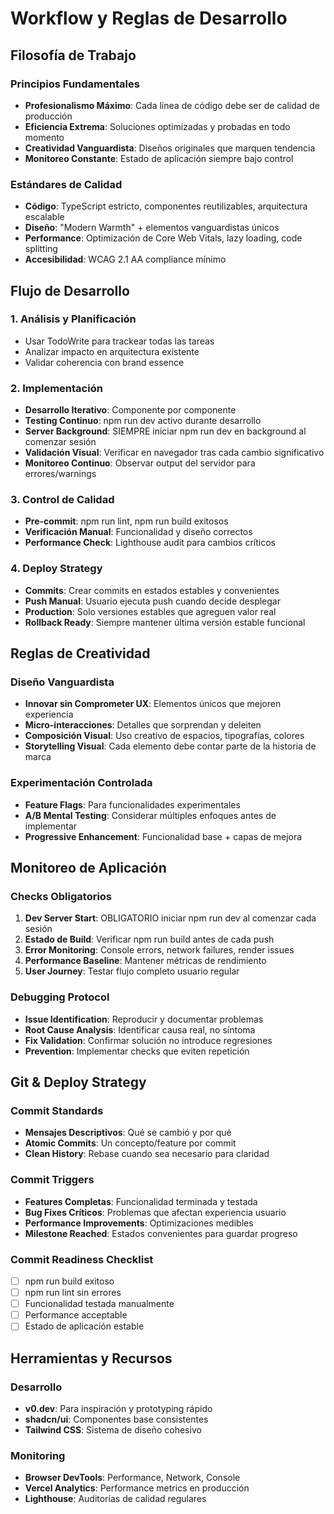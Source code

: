 # Workflow y Reglas de Desarrollo

## Filosofía de Trabajo

### Principios Fundamentales
- **Profesionalismo Máximo**: Cada línea de código debe ser de calidad de producción
- **Eficiencia Extrema**: Soluciones optimizadas y probadas en todo momento
- **Creatividad Vanguardista**: Diseños originales que marquen tendencia
- **Monitoreo Constante**: Estado de aplicación siempre bajo control

### Estándares de Calidad
- **Código**: TypeScript estricto, componentes reutilizables, arquitectura escalable
- **Diseño**: "Modern Warmth" + elementos vanguardistas únicos
- **Performance**: Optimización de Core Web Vitals, lazy loading, code splitting
- **Accesibilidad**: WCAG 2.1 AA compliance mínimo

## Flujo de Desarrollo

### 1. Análisis y Planificación
- Usar TodoWrite para trackear todas las tareas
- Analizar impacto en arquitectura existente
- Validar coherencia con brand essence

### 2. Implementación
- **Desarrollo Iterativo**: Componente por componente
- **Testing Continuo**: npm run dev activo durante desarrollo
- **Server Background**: SIEMPRE iniciar npm run dev en background al comenzar sesión
- **Validación Visual**: Verificar en navegador tras cada cambio significativo
- **Monitoreo Continuo**: Observar output del servidor para errores/warnings

### 3. Control de Calidad
- **Pre-commit**: npm run lint, npm run build exitosos
- **Verificación Manual**: Funcionalidad y diseño correctos
- **Performance Check**: Lighthouse audit para cambios críticos

### 4. Deploy Strategy
- **Commits**: Crear commits en estados estables y convenientes
- **Push Manual**: Usuario ejecuta push cuando decide desplegar
- **Production**: Solo versiones estables que agreguen valor real
- **Rollback Ready**: Siempre mantener última versión estable funcional

## Reglas de Creatividad

### Diseño Vanguardista
- **Innovar sin Comprometer UX**: Elementos únicos que mejoren experiencia
- **Micro-interacciones**: Detalles que sorprendan y deleiten
- **Composición Visual**: Uso creativo de espacios, tipografías, colores
- **Storytelling Visual**: Cada elemento debe contar parte de la historia de marca

### Experimentación Controlada
- **Feature Flags**: Para funcionalidades experimentales
- **A/B Mental Testing**: Considerar múltiples enfoques antes de implementar
- **Progressive Enhancement**: Funcionalidad base + capas de mejora

## Monitoreo de Aplicación

### Checks Obligatorios
1. **Dev Server Start**: OBLIGATORIO iniciar npm run dev al comenzar cada sesión
2. **Estado de Build**: Verificar npm run build antes de cada push
3. **Error Monitoring**: Console errors, network failures, render issues
4. **Performance Baseline**: Mantener métricas de rendimiento
5. **User Journey**: Testar flujo completo usuario regular

### Debugging Protocol
- **Issue Identification**: Reproducir y documentar problemas
- **Root Cause Analysis**: Identificar causa real, no síntoma
- **Fix Validation**: Confirmar solución no introduce regresiones
- **Prevention**: Implementar checks que eviten repetición

## Git & Deploy Strategy

### Commit Standards
- **Mensajes Descriptivos**: Qué se cambió y por qué
- **Atomic Commits**: Un concepto/feature por commit
- **Clean History**: Rebase cuando sea necesario para claridad

### Commit Triggers
- **Features Completas**: Funcionalidad terminada y testada
- **Bug Fixes Críticos**: Problemas que afectan experiencia usuario
- **Performance Improvements**: Optimizaciones medibles
- **Milestone Reached**: Estados convenientes para guardar progreso

### Commit Readiness Checklist
- [ ] npm run build exitoso
- [ ] npm run lint sin errores
- [ ] Funcionalidad testada manualmente
- [ ] Performance acceptable
- [ ] Estado de aplicación estable

## Herramientas y Recursos

### Desarrollo
- **v0.dev**: Para inspiración y prototyping rápido
- **shadcn/ui**: Componentes base consistentes
- **Tailwind CSS**: Sistema de diseño cohesivo

### Monitoring
- **Browser DevTools**: Performance, Network, Console
- **Vercel Analytics**: Performance metrics en producción
- **Lighthouse**: Auditorías de calidad regulares